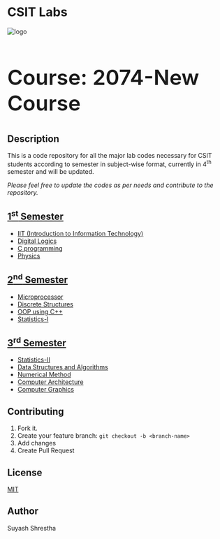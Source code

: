 # CSIT Labs

![logo](https://github.com/sthsuyash/CSIT_Labs/tree/main/static/logo.png)

<h2 style="font-size:3rem; font-weight:600;">Course: 2074-New Course</h2>

## Description

This is a code repository for all the major lab codes necessary for CSIT students according to semester in subject-wise format, currently in 4<sup>th</sup> semester and will be updated.

*Please feel free to update the codes as per needs and contribute to the repository.*

## [1<sup>st</sup> Semester](https://github.com/sthsuyash/CSIT_Labs/tree/main/1st_Semester)

- [IIT (Introduction to Information Technology)](https://github.com/sthsuyash/CSIT_Labs/tree/main/1st_Semester/IIT)
- [Digital Logics](https://github.com/sthsuyash/CSIT_Labs/tree/main/1st_Semester/Digital_logics)
- [C programming](https://github.com/sthsuyash/CSIT_Labs/tree/main/1st_Semester/C)
- [Physics](https://github.com/sthsuyash/CSIT_Labs/tree/main/1st_Semester/Physics)

## [2<sup>nd</sup> Semester](/2nd_Semester)

- [Microprocessor](/2nd_Semester/Microprocessor)
- [Discrete Structures](/2nd_Semester/DS_lab)
- [OOP using C++](/2nd_Semester/OOP)
- [Statistics-I](/2nd_Semester/Statistics-I)

## [3<sup>rd</sup> Semester](/3rd_Semester)

- [Statistics-II](/3rd_Semester/Statistics-II)
- [Data Structures and Algorithms](/3rd_Semester/DSA)
- [Numerical Method](/3rd_Semester/Numerical_Method)
- [Computer Architecture](/3rd_Semester/Computer_Architecture)
- [Computer Graphics](/3rd_Semester/Computer_Graphics)

## Contributing

1. Fork it.
2. Create your feature branch: `git checkout -b <branch-name>`
3. Add changes
4. Create Pull Request

## License

[MIT](/License)

## Author

Suyash Shrestha
